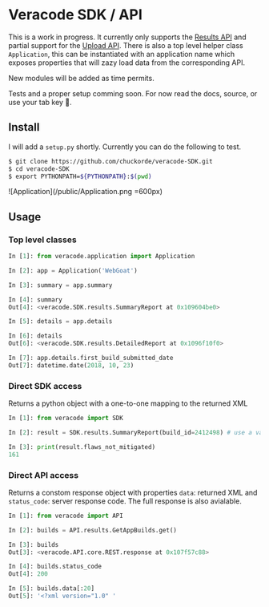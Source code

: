 # Veracode SDK / API

This is a work in progress.  It currently only supports the [Results API](https://help.veracode.com/reader/LMv_dtSHyb7iIxAQznC~9w/WgCXPStuSb3isrDrHlmV9Q) and partial support for the [Upload API](https://help.veracode.com/reader/LMv_dtSHyb7iIxAQznC~9w/qUW0fV37Fd~NHav8afNqMg). There is also a top level helper class `Application`,
this can be instantiated with an application name which exposes properties that will zazy load data from the corresponding API.

New modules will be added as time permits.

Tests and a proper setup comming soon. For now read the docs, source, or use your tab key 🤪.

## Install

I will add a `setup.py` shortly.  Currently you can do the following to test.

```bash
$ git clone https://github.com/chuckorde/veracode-SDK.git
$ cd veracode-SDK
$ export PYTHONPATH=${PYTHONPATH}:$(pwd)
```

![Application](/public/Application.png =600px)

## Usage

### Top level classes

```python
In [1]: from veracode.application import Application

In [2]: app = Application('WebGoat')

In [3]: summary = app.summary

In [4]: summary
Out[4]: <veracode.SDK.results.SummaryReport at 0x109604be0>

In [5]: details = app.details

In [6]: details
Out[6]: <veracode.SDK.results.DetailedReport at 0x1096f10f0>

In [7]: app.details.first_build_submitted_date
Out[7]: datetime.date(2018, 10, 23)
```

### Direct SDK access
Returns a python object with a one-to-one mapping to the returned XML

```python
In [1]: from veracode import SDK

In [2]: result = SDK.results.SummaryReport(build_id=2412498) # use a valid id for your app.

In [3]: print(result.flaws_not_mitigated)
161

```

### Direct API access
Returns a constom response object with properties `data`: returned XML and `status_code`: server response code.  The full response is also avialable.

```python
In [1]: from veracode import API

In [2]: builds = API.results.GetAppBuilds.get()

In [3]: builds
Out[3]: <veracode.API.core.REST.response at 0x107f57c88>

In [4]: builds.status_code
Out[4]: 200

In [5]: builds.data[:20]
Out[5]: '<?xml version="1.0" '

```

